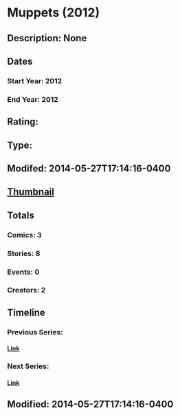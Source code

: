 # Muppets (2012)
## Description: None
## Dates
### Start Year: 2012
### End Year: 2012
## Rating: 
## Type: 
## Modifed: 2014-05-27T17:14:16-0400
## [Thumbnail](http://i.annihil.us/u/prod/marvel/i/mg/1/03/53850003d6a94.jpg)
## Totals
### Comics: 3
### Stories: 8
### Events: 0
### Creators: 2
## Timeline
### Previous Series: 
#### [Link]()
### Next Series: 
#### [Link]()
## Modified: 2014-05-27T17:14:16-0400